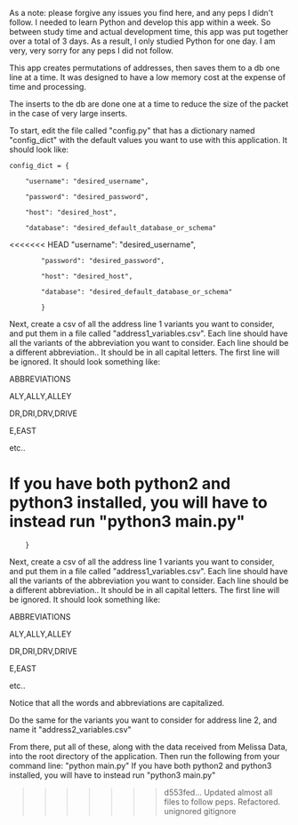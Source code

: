 As a note: please forgive any issues you find here, and any peps I didn't follow. I needed to learn Python and develop this app within a week. So between study time and actual development time, this app was put together over a total of 3 days. As a result, I only studied Python for one day. I am very, very sorry for any peps I did not follow.

This app creates permutations of addresses, then saves them to a db one line at a time. It was designed to have a low memory cost at the expense of time and processing.

The inserts to the db are done one at a time to reduce the size of the packet in the case of very large inserts.

To start, edit the file called "config.py" that has a dictionary named "config_dict" with the default values you want to use with this application. It should look like:

    config_dict = {
    
        "username": "desired_username",
        
        "password": "desired_password",
        
        "host": "desired_host",
        
        "database": "desired_default_database_or_schema"
        
<<<<<<< HEAD
            "username": "desired_username",
            
            "password": "desired_password",
            
            "host": "desired_host",
            
            "database": "desired_default_database_or_schema"
            
            }

Next, create a csv of all the address line 1 variants you want to consider, and
  put them in a file called "address1_variables.csv".  Each line should have all the variants of the abbreviation you want to consider.  Each line should be a different abbreviation..  It should be in all capital letters.  The first line will be ignored.  It should look something like:
  
  ABBREVIATIONS
  
  ALY,ALLY,ALLEY
  
  DR,DRI,DRV,DRIVE
  
  E,EAST
  
  etc..

  If you have both python2 and python3 installed, you will have to instead run "python3 main.py"
=======
        }
Next, create a csv of all the address line 1 variants you want to consider, and put them in a file called "address1_variables.csv". Each line should have all the variants of the abbreviation you want to consider. Each line should be a different abbreviation.. It should be in all capital letters. The first line will be ignored. It should look something like:

ABBREVIATIONS

ALY,ALLY,ALLEY

DR,DRI,DRV,DRIVE

E,EAST

etc..

Notice that all the words and abbreviations are capitalized.

Do the same for the variants you want to consider for address line 2, and name it "address2_variables.csv"

From there, put all of these, along with the data received from Melissa Data, into the root directory of the application. Then run the following from your command line: "python main.py" If you have both python2 and python3 installed, you will have to instead run "python3 main.py"
>>>>>>> d553fed... Updated almost all files to follow peps.  Refactored. unignored gitignore
